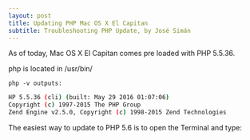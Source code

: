 ```yaml
---
layout: post
title: Updating PHP Mac OS X El Capitan
subtitle: Troubleshooting PHP Update, by José Simán
---
```

As of today, Mac OS X El Capitan comes pre loaded with PHP 5.5.36.

php is located in /usr/bin/

```php -v outputs:```

~~~~bash
HP 5.5.36 (cli) (built: May 29 2016 01:07:06)
Copyright (c) 1997-2015 The PHP Group
Zend Engine v2.5.0, Copyright (c) 1998-2015 Zend Technologies
~~~~

The easiest way to update to PHP 5.6 is to open the Terminal and type:

```curl -s http://php-osx.liip.ch/install.sh | bash -s 5.6
```


